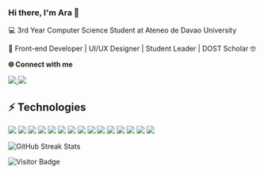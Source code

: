 <h3 align="left">Hi there, I'm Ara 🌟</h3>
<p align="left">💻 3rd Year Computer Science Student at Ateneo de Davao University</p>
<p align="left">🎨 Front-end Developer | UI/UX Designer | Student Leader | DOST Scholar 🤓</p>

<p align="left"><b>🌐 Connect with me</b></p>
<p align="left">
  <a href="https://www.linkedin.com/in/agmmejorada">
    <img src="https://img.shields.io/badge/LinkedIn-0077B5?style=flat&logo=linkedin&logoColor=white" />
  </a>
  <a href="mailto:arabella.mejorada@gmail.com">
    <img src="https://img.shields.io/badge/Gmail-D14836?style=flat&logo=gmail&logoColor=white" />
  </a>
</p>


## ⚡ Technologies

<p align="left">
  <img src="https://img.shields.io/badge/JavaScript-F7DF1E?style=flat&logo=javascript&logoColor=black" />
  <img src="https://img.shields.io/badge/Node.js-339933?style=flat&logo=node.js&logoColor=white" />
  <img src="https://img.shields.io/badge/Python-3776AB?style=flat&logo=python&logoColor=white" />
  <img src="https://img.shields.io/badge/React-20232A?style=flat&logo=react&logoColor=61DAFB" />
  <img src="https://img.shields.io/badge/HTML5-E34F26?style=flat&logo=html5&logoColor=white" />
  <img src="https://img.shields.io/badge/CSS3-1572B6?style=flat&logo=css3&logoColor=white" />
  <img src="https://img.shields.io/badge/TypeScript-007ACC?style=flat&logo=typescript&logoColor=white" />
  <img src="https://img.shields.io/badge/PostgreSQL-4169E1?style=flat&logo=postgresql&logoColor=white" />
  <img src="https://img.shields.io/badge/Git-F05032?style=flat&logo=git&logoColor=white" />
  <img src="https://img.shields.io/badge/GitHub-181717?style=flat&logo=github&logoColor=white" />
  <img src="https://img.shields.io/badge/Pandas-150458?style=flat&logo=pandas&logoColor=white" />
  <img src="https://img.shields.io/badge/NumPy-013243?style=flat&logo=numpy&logoColor=white" />
  <img src="https://img.shields.io/badge/Google_Colab-F9AB00?style=flat&logo=google-colab&logoColor=black" />
  <img src="https://img.shields.io/badge/Figma-F24E1E?style=flat&logo=figma&logoColor=white" />
  <img src="https://img.shields.io/badge/Next.js-000000?style=flat&logo=next.js&logoColor=white" />
</p>


<p align="left">
  <img src="https://github-readme-streak-stats.herokuapp.com?user=agmmejorada&theme=transparent&hide_border=true" alt="GitHub Streak Stats" />
</p>

<p align="left">
  <img src="https://visitor-badge.laobi.icu/badge?page_id=agmmejorada.agmmejorada" alt="Visitor Badge" />
</p>
